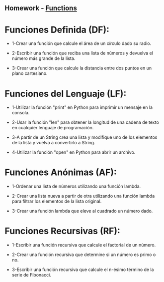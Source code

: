 
## Homework - [Functions](https://docs.python.org/3/library/functions.html)

# Funciones Definida (DF):

* 1-Crear una función que calcule el área de un círculo dado su radio.

* 2-Escribir una función que reciba una lista de números y devuelva el número más grande de la lista.

* 3-Crear una función que calcule la distancia entre dos puntos en un plano cartesiano.

# Funciones del Lenguaje (LF):

* 1-Utilizar la función "print" en Python para imprimir un mensaje en la consola.

* 2-Usar la función "len" para obtener la longitud de una cadena de texto en cualquier lenguaje de programación.

* 3-A partir de un String crea una lista y modifique uno de los elementos de la lista y vuelva a convertirlo a String.

* 4-Utilizar la función "open" en Python para abrir un archivo.

# Funciones Anónimas (AF):

* 1-Ordenar una lista de números utilizando una función lambda.

* 2-Crear una lista nueva a partir de otra utilizando una función lambda para filtrar los elementos de la lista original.

* 3-Crear una función lambda que eleve al cuadrado un número dado.

# Funciones Recursivas (RF):

* 1-Escribir una función recursiva que calcule el factorial de un número.

* 2-Crear una función recursiva que determine si un número es primo o no.

* 3-Escribir una función recursiva que calcule el n-ésimo término de la serie de Fibonacci.
